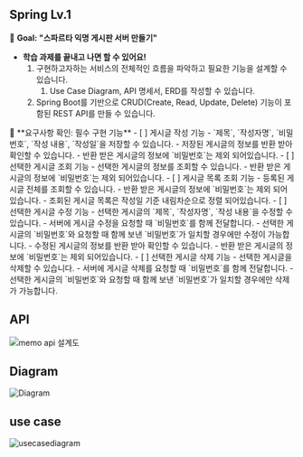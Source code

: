 ## Spring Lv.1
🏁 **Goal:  "스파르타 익명 게시판 서버 만들기"**
- **학습 과제를 끝내고 나면 할 수 있어요!**
    1. 구현하고자하는 서비스의 전체적인 흐름을 파악하고 필요한 기능을 설계할 수 있습니다.
        1. Use Case Diagram, API 명세서, ERD를 작성할 수 있습니다.
    2. Spring Boot를 기반으로 CRUD(Create, Read, Update, Delete) 기능이 포함된 REST API를 만들 수 있습니다.
<aside>
🚩 **요구사항 확인: 필수 구현 기능**
- [ ]  게시글 작성 기능
    - `제목`, `작성자명`, `비밀번호`, `작성 내용`, `작성일`을 저장할 수 있습니다.
    - 저장된 게시글의 정보를 반환 받아 확인할 수 있습니다.
        - 반환 받은 게시글의 정보에 `비밀번호`는 제외 되어있습니다.
- [ ]  선택한 게시글 조회 기능
    - 선택한 게시글의 정보를 조회할 수 있습니다.
        - 반환 받은 게시글의 정보에 `비밀번호`는 제외 되어있습니다.
- [ ]  게시글 목록 조회 기능
    - 등록된 게시글 전체를 조회할 수 있습니다.
        - 반환 받은 게시글의 정보에 `비밀번호`는 제외 되어있습니다.
    - 조회된 게시글 목록은 작성일 기준 내림차순으로 정렬 되어있습니다.
- [ ]  선택한 게시글 수정 기능
    - 선택한 게시글의 `제목`, `작성자명`, `작성 내용`을 수정할 수 있습니다.
        - 서버에 게시글 수정을 요청할 때 `비밀번호`를 함께 전달합니다.
        - 선택한 게시글의 `비밀번호`와 요청할 때 함께 보낸 `비밀번호`가 일치할 경우에만 수정이 가능합니다.
    - 수정된 게시글의 정보를 반환 받아 확인할 수 있습니다.
        - 반환 받은 게시글의 정보에 `비밀번호`는 제외 되어있습니다.
- [ ]  선택한 게시글 삭제 기능
    - 선택한 게시글을 삭제할 수 있습니다.
        - 서버에 게시글 삭제를 요청할 때 `비밀번호`를 함께 전달합니다.
        - 선택한 게시글의 `비밀번호`와 요청할 때 함께 보낸 `비밀번호`가 일치할 경우에만 삭제가 가능합니다.
  
## API
  
![memo api 설계도](https://github.com/zzzinghi/first/assets/170514472/ec460182-9099-42e8-8042-adfceaf1d7cf)
  
## Diagram

![Diagram](https://github.com/zzzinghi/first/assets/170514472/d0d7c8af-9949-4cab-ae6d-a94d49db397d)

## use case

![usecasediagram](https://github.com/zzzinghi/first/assets/170514472/09c3264d-8065-4c43-8baf-a7523a30b8a7)

